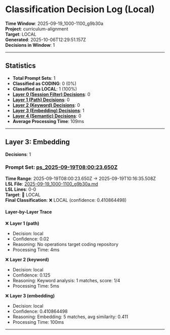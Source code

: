 # Classification Decision Log (Local)

**Time Window**: 2025-09-19_1000-1100_g9b30a<br>
**Project**: curriculum-alignment<br>
**Target**: LOCAL<br>
**Generated**: 2025-10-06T12:29:51.157Z<br>
**Decisions in Window**: 1

---

## Statistics

- **Total Prompt Sets**: 1
- **Classified as CODING**: 0 (0%)
- **Classified as LOCAL**: 1 (100%)
- **[Layer 0 (Session Filter) Decisions](#layer-0-session-filter)**: 0
- **[Layer 1 (Path) Decisions](#layer-1-path)**: 0
- **[Layer 2 (Keyword) Decisions](#layer-2-keyword)**: 0
- **[Layer 3 (Embedding) Decisions](#layer-3-embedding)**: 1
- **[Layer 4 (Semantic) Decisions](#layer-4-semantic)**: 0
- **Average Processing Time**: 109ms

---

## Layer 3: Embedding

**Decisions**: 1

### Prompt Set: [ps_2025-09-19T08:00:23.650Z](../../history/2025-09-19_1000-1100_g9b30a.md#ps_2025-09-19T08:00:23.650Z)

**Time Range**: 2025-09-19T08:00:23.650Z → 2025-09-19T10:16:35.508Z<br>
**LSL File**: [2025-09-19_1000-1100_g9b30a.md](../../history/2025-09-19_1000-1100_g9b30a.md#ps_2025-09-19T08:00:23.650Z)<br>
**LSL Lines**: 0-0<br>
**Target**: 📍 LOCAL<br>
**Final Classification**: ❌ LOCAL (confidence: 0.410864498)

#### Layer-by-Layer Trace

❌ **Layer 1 (path)**
- Decision: local
- Confidence: 0.02
- Reasoning: No operations target coding repository
- Processing Time: 4ms

❌ **Layer 2 (keyword)**
- Decision: local
- Confidence: 0.125
- Reasoning: Keyword analysis: 1 matches, score: 1/4
- Processing Time: 5ms

❌ **Layer 3 (embedding)**
- Decision: local
- Confidence: 0.410864498
- Reasoning: Embedding: 5 matches, avg similarity: 0.411
- Processing Time: 100ms

---

